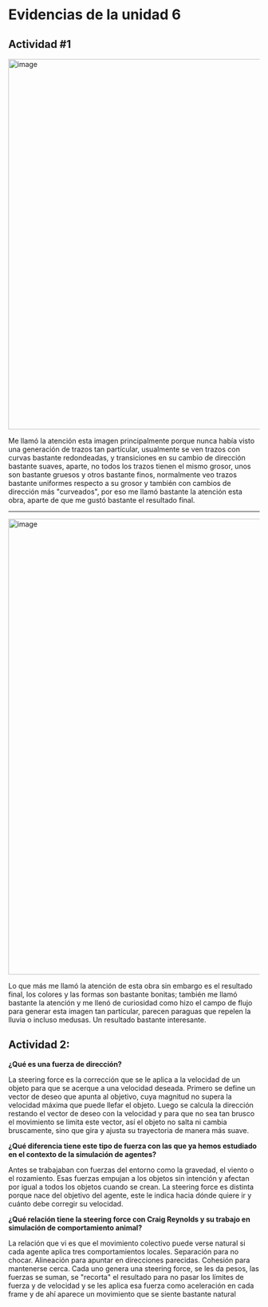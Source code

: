 # Evidencias de la unidad 6

## Actividad #1


<img width="742" height="743" alt="image" src="https://github.com/user-attachments/assets/cf2e4387-d0e8-414e-b503-203c85c106fc" />

 


Me llamó la atención esta imagen principalmente porque nunca había visto una generación de trazos tan partícular, usualmente se ven trazos con curvas bastante redondeadas, y transiciones en su cambio de dirección bastante suaves, aparte, no todos los trazos tienen el mismo grosor, unos son bastante gruesos y otros bastante finos, normalmente veo trazos bastante uniformes respecto a su grosor y también con cambios de dirección más "curveados", por eso me llamó bastante la atención esta obra, aparte de que me gustó bastante el resultado final.

---

<img width="907" height="914" alt="image" src="https://github.com/user-attachments/assets/192c7126-8999-4dd8-9476-2df70a103602" />

Lo que más me llamó la atención de esta obra sin embargo es el resultado final, los colores y las formas son bastante bonitas; también me llamó bastante la atención y me llenó de curiosidad como hizo el campo de flujo para generar esta imagen tan partícular, parecen paraguas que repelen la lluvia o incluso medusas. Un resultado bastante interesante.


## Actividad 2:

**¿Qué es una fuerza de dirección?**

La steering force es la corrección que se le aplica a la velocidad de un objeto para que se acerque a una velocidad deseada. Primero se define un vector de deseo que apunta al objetivo, cuya magnitud no supera la velocidad máxima que puede llefar el objeto. Luego se calcula la dirección restando el vector de deseo con la velocidad y para que no sea tan brusco el movimiento se limita este vector, así el objeto no salta ni cambia bruscamente, sino que gira y ajusta su trayectoria de manera más suave.

**¿Qué diferencia tiene este tipo de fuerza con las que ya hemos estudiado en el contexto de la simulación de agentes?**

Antes se trabajaban con fuerzas del entorno como la gravedad, el viento o el rozamiento. Esas fuerzas empujan a los objetos sin intención y afectan por igual a todos los objetos cuando se crean. La steering force es distinta porque nace del objetivo del agente, este le indica hacia dónde quiere ir y cuánto debe corregir su velocidad.

**¿Qué relación tiene la steering force con Craig Reynolds y su trabajo en simulación de comportamiento animal?**

La relación que vi es que el movimiento colectivo puede verse natural si cada agente aplica tres comportamientos locales. Separación para no chocar. Alineación para apuntar en direcciones parecidas. Cohesión para mantenerse cerca. Cada uno genera una steering force, se les da pesos, las fuerzas se suman, se "recorta" el resultado para no pasar los límites de fuerza y de velocidad y se les aplica esa fuerza como aceleración en cada frame y de ahí aparece un movimiento que se siente bastante natural







